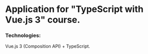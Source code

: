 # Application for "TypeScript with Vue.js 3" course.

### Technologies:

Vue.js 3 (Composition API) + TypeScript.


